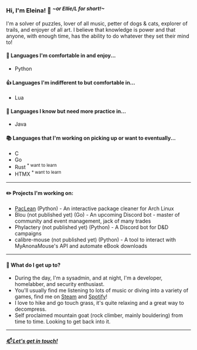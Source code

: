 ### Hi, I'm Eleina! 👋 <sup> *\~or Ellie/L for short!\~* </sup>
I'm a solver of puzzles, lover of all music, petter of dogs & cats, explorer of trails, and enjoyer of all art. I believe that knowledge is power and that anyone, with enough time, has the ability to do whatever they set their mind to!

#### 🌟 Languages I'm comfortable in and enjoy...
- Python

#### 👍 Languages I'm indifferent to but comfortable in...
- Lua

#### 🚩 Languages I know but need more practice in...
- Java

#### 📚 Languages that I'm working on picking up or want to eventually...
- C
- Go
- Rust <sup>\* want to learn</sup>
- HTMX <sup>\* want to learn</sup>

---

#### ✏️ Projects I'm working on:
- [PacLean](https://github.com/lly-h/paclean) (Python) - An interactive package cleaner for Arch Linux
- Blou (not published yet) (Go) - An upcoming Discord bot - master of community and event management, jack of many trades
- Phylactery (not published yet) (Python) - A Discord bot for D&D campaigns
- calibre-mouse (not published yet) (Python) - A tool to interact with MyAnonaMouse's API and automate eBook downloads

---

#### 🌄 What do I get up to?
- During the day, I'm a sysadmin, and at night, I'm a developer, homelabber, and security enthusiast.
- You'll usually find me listening to lots of music or diving into a variety of games, find me on [Steam](https://steamcommunity.com/id/lly-h) and [Spotify](https://open.spotify.com/user/dailymind?si=80924e3f9b974c9a)!
- I love to hike and go touch grass, it's quite relaxing and a great way to decompress.
- Self proclaimed mountain goat (rock climber, mainly bouldering) from time to time. Looking to get back into it.

---

##### [📫 Let's get in touch!](mailto:github@lly.email)
